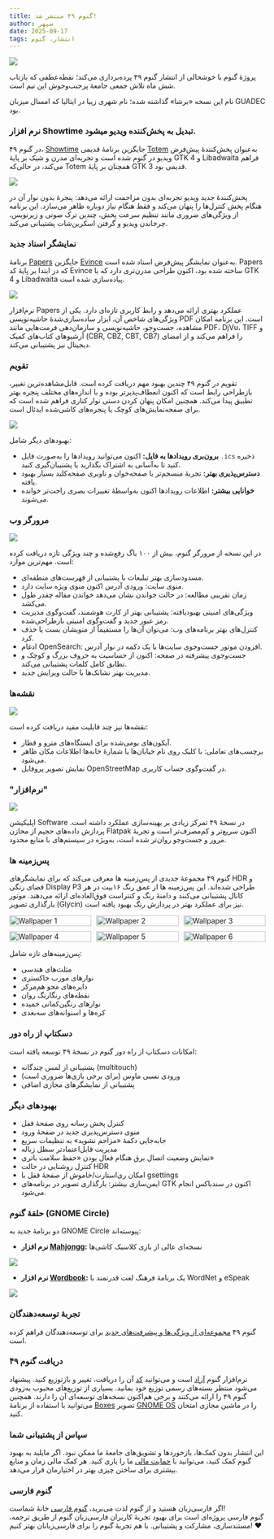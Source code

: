 ```yaml
---
title: گنوم ۴۹ منتشر شد!
author: سپهر
date: 2025-09-17
tags: انتشار، گنوم
---
```



![](/assets/img/gnome49/gnome-49.png)


پروژهٔ گنوم با خوشحالی از انتشار گنوم ۴۹ پرده‌برداری می‌کند؛ نقطه‌عطفی که بازتاب شش ماه تلاش جمعی جامعهٔ پرجنب‌وجوش این تیم است.

نام این نسخه «برشا» گذاشته شده؛ نام شهری زیبا در ایتالیا که امسال میزبان GUADEC بود.

### نرم افزار Showtime تبدیل به پخش‌کننده ویدیو میشود.

در گنوم ۴۹، [Showtime](https://flathub.org/en/apps/org.gnome.Showtime) جایگزین برنامهٔ قدیمی [Totem](https://flathub.org/en/apps/org.gnome.Totem) به‌عنوان پخش‌کنندهٔ پیش‌فرض ویدیو در گنوم شده است و تجربه‌ای مدرن و شیک بر پایهٔ GTK 4 و Libadwaita فراهم می‌کند، در حالی‌که Totem همچنان بر پایهٔ GTK 3 قدیمی بود.

![](/assets/img/gnome49/showtime.png)

پخش‌کنندهٔ جدید ویدیو تجربه‌ای بدون مزاحمت ارائه می‌دهد: پنجرهٔ بدون نوار آن در هنگام پخش کنترل‌ها را پنهان می‌کند و فقط هنگام نیاز دوباره ظاهر می‌سازد. این برنامه از ویژگی‌های ضروری مانند تنظیم سرعت پخش، چندین ترک صوتی و زیرنویس، چرخاندن ویدیو و گرفتن اسکرین‌شات پشتیبانی می‌کند.

### نمایشگر اسناد جدید

برنامهٔ [Papers](https://flathub.org/en/apps/org.gnome.Papers) جایگزین [Evince](https://flathub.org/en/apps/org.gnome.Evince) به‌عنوان نمایشگر پیش‌فرض اسناد شده است. Papers که در ابتدا بر پایهٔ کد Evince ساخته شده بود، اکنون طراحی مدرن‌تری دارد که با GTK 4 و Libadwaita پیاده‌سازی شده است.

![](/assets/img/gnome49/papers.png)

نرم‌افزار Papers عملکرد بهتری ارائه می‌دهد و رابط کاربری تازه‌ای دارد. یکی از ویژگی‌های شاخص آن، ابزار ساده‌سازی‌شدهٔ حاشیه‌نویسی PDF است. این برنامه امکان مشاهده، جست‌وجو، حاشیه‌نویسی و سازمان‌دهی فرمت‌هایی مانند PDF، DjVu، TIFF و آرشیوهای کتاب‌های کمیک (CBR, CBZ, CBT, CB7) را فراهم می‌کند و از امضای دیجیتال نیز پشتیبانی می‌کند.

### تقویم

تقویم در گنوم ۴۹ چندین بهبود مهم دریافت کرده است. قابل‌مشاهده‌ترین تغییر، بازطراحی رابط است که اکنون انعطاف‌پذیرتر بوده و با اندازه‌های مختلف پنجره بهتر تطبیق پیدا می‌کند. همچنین امکان پنهان کردن دستی نوار کناری فراهم شده است که برای صفحه‌نمایش‌های کوچک یا پنجره‌های کاشی‌شده ایدئال است.

![](/assets/img/gnome49/calendar.png)

بهبودهای دیگر شامل:

- **برون‌بری رویدادها به فایل:** اکنون می‌توانید رویدادها را به‌صورت فایل `.ics` ذخیره کنید تا به‌آسانی به اشتراک بگذارید یا پشتیبان‌گیری کنید.
- **دسترس‌پذیری بهتر:** تجربهٔ منسجم‌تر با صفحه‌خوان و ناوبری صفحه‌کلید بسیار بهبود یافته.
- **خوانایی بیشتر:** اطلاعات رویدادها اکنون به‌واسطهٔ تغییرات بصری راحت‌تر خوانده می‌شوند.

### مرورگر وب

![](/assets/img/gnome49/web.png)

در این نسخه از مرورگر گنوم، بیش از ۱۰۰ باگ رفع‌شده و چند ویژگی تازه دریافت کرده است. مهم‌ترین موارد:

- مسدودسازی بهتر تبلیغات با پشتیبانی از فهرست‌های منطقه‌ای.
- منوی سایت: ورودی آدرس اکنون منوی ویژه سایت دارد.
- زمان تقریبی مطالعه: در حالت خواندن نشان می‌دهد خواندن مقاله چقدر طول می‌کشد.
- ویژگی‌های امنیتی بهبود‌یافته: پشتیبانی بهتر از کارت هوشمند، گفت‌وگوی مدیریت رمز عبور جدید و گفت‌وگوی امنیتی بازطراحی‌شده.
- کنترل‌های بهتر برنامه‌های وب: می‌توان آن‌ها را مستقیماً از منویشان بست یا حذف کرد.
- ادغام OpenSearch: افزودن موتور جست‌وجوی سایت‌ها با یک دکمه در نوار آدرس.
- جست‌وجوی پیشرفته در صفحه: اکنون از حساسیت به حروف بزرگ و کوچک و تطابق کامل کلمات پشتیبانی می‌کند.
- مدیریت بهتر نشانک‌ها با حالت ویرایش جدید.

### نقشه‌ها

![](/assets/img/gnome49/maps.png)

نقشه‌ها نیز چند قابلیت مفید دریافت کرده است:
- آیکون‌های بومی‌شده برای ایستگاه‌های مترو و قطار.
- برچسب‌های تعاملی: با کلیک روی نام خیابان‌ها یا شمارهٔ خانه‌ها اطلاعات مکان ظاهر می‌شود.
- نمایش تصویر پروفایل OpenStreetMap در گفت‌وگوی حساب کاربری.

### "نرم‌افزار"

![](/assets/img/gnome49/software.png)

اپلیکیشن Software در نسخهٔ ۴۹ تمرکز زیادی بر بهینه‌سازی عملکرد داشته است. پردازش داده‌های حجیم از مخازن Flatpak اکنون سریع‌تر و کم‌مصرف‌تر است و تجربهٔ مرور و جست‌وجو روان‌تر شده است، به‌ویژه در سیستم‌های با منابع محدود.

### پس‌زمینه ها

گنوم ۴۹ مجموعهٔ جدیدی از پس‌زمینه ها معرفی می‌کند که برای نمایشگرهای HDR و فضای رنگی Display P3 طراحی شده‌اند. این پس‌زمینه ها از عمق رنگ ۱۶بیت در هر کانال پشتیبانی می‌کنند و دامنهٔ رنگ و کنتراست فوق‌العاده‌ای ارائه می‌دهند. موتور بارگذاری تصویر (Glycin) نیز برای عملکرد بهتر در پردازش رنگ بهبود یافته است.

<div style="display: grid; grid-template-columns: repeat(3, 1fr); gap: 10px;">
  <img src="/assets/img/gnome49/1.webp" alt="Wallpaper 1" style="width: 100%; height: auto;">
  <img src="/assets/img/gnome49/2.webp" alt="Wallpaper 2" style="width: 100%; height: auto;">
  <img src="/assets/img/gnome49/3.webp" alt="Wallpaper 3" style="width: 100%; height: auto;">
  <img src="/assets/img/gnome49/4.webp" alt="Wallpaper 4" style="width: 100%; height: auto;">
  <img src="/assets/img/gnome49/5.webp" alt="Wallpaper 5" style="width: 100%; height: auto;">
  <img src="/assets/img/gnome49/6.webp" alt="Wallpaper 6" style="width: 100%; height: auto;">
</div>

پس‌زمینه‌های تازه شامل:

- مثلث‌های هندسی
- نوارهای مورب خاکستری
- دایره‌های محو هم‌مرکز
- نقطه‌های رنگارنگ روان
- نوارهای رنگین‌کمانی خمیده
- کره‌ها و استوانه‌های سه‌بعدی

### دسکتاپ از راه دور

امکانات دسکتاپ از راه دور گنوم در نسخهٔ ۴۹ توسعه یافته است:

- پشتیبانی از لمس چندگانه (multitouch)
- ورودی نسبی ماوس (برای برخی بازی‌ها ضروری است)
- پشتیبانی از نمایشگرهای مجازی اضافی

### بهبودهای دیگر

- کنترل پخش رسانه روی صفحهٔ قفل
- منوی دسترس‌پذیری جدید در صفحهٔ ورود
- جابه‌جایی دکمهٔ «مزاحم نشوید» به تنظیمات سریع
- مدیریت قابل‌اعتمادتر سطل زباله
- نمایش وضعیت اتصال برق هنگام فعال بودن «حفظ سلامت باتری»
- کنترل روشنایی در حالت HDR
- امکان ری‌استارت/خاموش از صفحهٔ قفل با gsettings
- ایمن‌سازی بیشتر: بارگذاری تصویر در برنامه‌های GTK اکنون در سندباکس انجام می‌شود.

### حلقهٔ گنوم (GNOME Circle)

دو برنامهٔ جدید به GNOME Circle پیوسته‌اند:
- **نرم افزار [Mahjongg](https://apps.gnome.org/Mahjongg/):** نسخه‌ای عالی از بازی کلاسیک کاشی‌ها

![](/assets/img/gnome49/mahjongg.png)

- **نرم افزار [Wordbook](https://apps.gnome.org/Wordbook/):** یک برنامهٔ فرهنگ لغت قدرتمند با WordNet و eSpeak

![](/assets/img/gnome49/wordbook.png)

### تجربهٔ توسعه‌دهندگان

گنوم ۴۹ [مجموعه‌ای از ویژگی‌ها و پیشرفت‌های جدید](https://release.gnome.org/49/developers/index.html) برای توسعه‌دهندگان فراهم کرده است.

### دریافت گنوم ۴۹

نرم‌افزار گنوم [آزاد](https://gnu.org/philosophy/free-sw.html) است و می‌توانید [کد](https://gitlab.gnome.org/GNOME) آن را دریافت، تغییر و بازتوزیع کنید. پیشنهاد می‌شود منتظر بسته‌های رسمی توزیع خود بمانید. بسیاری از توزیع‌های محبوب به‌زودی گنوم ۴۹ را ارائه می‌کنند و برخی هم‌اکنون نسخه‌های توسعه‌ای آن را دارند. همچنین می‌توانید با استفاده از برنامهٔ [Boxes](https://apps.gnome.org/Boxes/) تصویر [GNOME OS](https://os.gnome.org/) را در ماشین مجازی امتحان کنید.

### سپاس از پشتیبانی شما

این انتشار بدون کمک‌ها، بازخوردها و تشویق‌های جامعهٔ ما ممکن نبود. اگر مایلید به بهبود گنوم کمک کنید، می‌توانید با [حمایت مالی](https://donate.gnome.org/) ما را یاری کنید. هر کمک مالی زمان و منابع بیشتری برای ساختن چیزی بهتر در اختیارمان قرار می‌دهد.

### گنوم فارسی
اگر فارسی‌زبان هستید و از گنوم لذت می‌برید، [گنوم فارسی](https://fa.gnome.org) خانهٔ شماست!  
گنوم فارسی پروژه‌ای است برای بهبود تجربهٔ کاربران فارسی‌زبان گنوم از طریق ترجمه، مستندسازی، مشارکت و پشتیبانی.
 با هم تجربهٔ گنوم را برای فارسی‌زبانان بهتر کنیم! ❤️